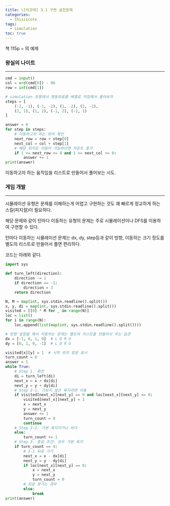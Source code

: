 ```yaml
---
title: \[이코테] 3.1 구현 실전문제
categories: 
  - thisiscote
tags: 
  - simulation
toc: true
---
```


책 115p ~ 의 예제

### 왕실의 나이트

---

```python
cmd = input()
col = ord(cmd[0]) - 96
row = int(cmd[1])

# simulation 유형에서 행동좌표를 배열로 저장해서 풀어보자
steps = [
    (-2, -1), (-1, -2), (1, -2), (2, -1),
    (2, 1), (1, 2), (-1, 2), (-2, 1)
]

answer = 0
for step in steps:
    # 이동하고자 하는 위치 확인
    next_row = row + step[0]
    next_col = col + step[1]
    # 해당 위치로 이동이 가능하다면 카운트 증가
    if 1 <= next_row <= 8 and 1 <= next_col <= 8:
        answer += 1
print(answer)
```

이동하고자 하는 움직임을 리스트로 만들어서 풀어보는 시도.

### 게임 개발

---

시뮬레이션 유형은 문제를 이해하는게 어렵고 구현하는 것도 꽤 빠르게 정교하게 하는 스킬(피지컬)이 필요하다.

해당 문제와 같이 턴마다 이동하는 유형의 문제는 주로 시뮬레이션이나 DFS를 이용하여 구현할 수 있다.

턴마다 이동하는 시뮬레이션 문제는 dx, dy, step등과 같이 방향, 이동하는 크기 정도를 별도의 리스트로 만들어서 풀면 편리하다.

코드는 아래와 같다.

```python
import sys

def turn_left(direction):
    direction -= 1
    if direction == -1:
        direction = 3
    return direction

N, M = map(int, sys.stdin.readline().split())
x, y, di = map(int, sys.stdin.readline().split())
visited = [[0] * M for _ in range(N)]
loc = list()
for i in range(N):
    loc.append(list(map(int, sys.stdin.readline().split())))

# 방향 설정을 해서 이동하는 문제는 별도의 리스트를 만들어서 푸는 습관
dx = [-1, 0, 1, 0]  # L D R U
dy = [0, 1, 0, -1]  # L D R U

visited[x][y] = 1  # 시작 위치 방문 표시
turn_count = 0
answer = 1
while True:
    # Step 1. 회전
    di = turn_left(di)
    next_x = x + dx[di]
    next_y = y + dy[di]
    # Step 2-1. 가보지 않은 육지라면 이동
    if visited[next_x][next_y] == 0 and loc[next_x][next_y] == 0:
        visited[next_x][next_y] = 1
        x = next_x
        y = next_y
        answer += 1
        turn_count = 0
        continue
    # Step 2-2. 가본 육지이거나 바다
    else:
        turn_count += 1
    # Step 3. 종료 조건: 모두 가본 육지
    if turn_count == 4:
        # 3-1 뒤로 가기
        next_x = x - dx[di]
        next_y = y - dy[di]
        if loc[next_x][next_y] == 0:
            x = next_x
            y = next_y
            turn_count = 0
        # 뒤로 못가는 경우
        else:
            break
print(answer)
```